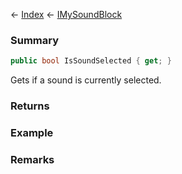 ← [Index](Api-Index) ← [IMySoundBlock](SpaceEngineers.Game.ModAPI.Ingame.IMySoundBlock)

### Summary

```csharp
public bool IsSoundSelected { get; }
```

Gets if a sound is currently selected.

### Returns

### Example

### Remarks

